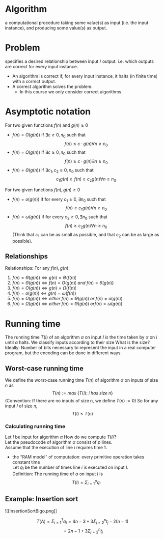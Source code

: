 # Algorithm
a computational procedure taking some value(s) as input (i.e. the input instance), and producing some value(s) as output.

# Problem
specifies a desired relationship between input / output. i.e. which outputs are correct for every input instance.  
- An algorithm is correct if, for every input instance, it halts (in finite time) with a correct output.  
- A correct algorithm solves the problem.  
	- In this course we only consider correct algorithms

# Asymptotic notation
For two given functions $f(n)$ and $g(n) \geq 0$ 
- $f (n) = O(g(n))$ if $\exists c \ge 0, n_0$ such that 
$$f (n) ≤ c · g(n) \forall n \geq n_0$$  
- $f (n) = \Omega(g(n))$ if $\exists c \ge 0, n_0$ such that  
$$f (n) \geq c · g(n) \exists n \geq n_0$$  
- $f (n) = \Theta(g(n))$ if $\exists c_1, c_2 \ge 0, n_0$ such that  
$$c_1g(n) \geq f (n) \geq c_2g(n) \forall n \geq n_0$$

For two given functions $f (n), g(n) \geq 0$  
- $f (n) = o(g(n))$ if for every $c_1 \ge 0, \exists n_0$ such that  
$$f (n) \geq c_1g(n) \forall n \geq n_0$$
- $f (n) = \omega(g(n))$ if for every $c_2 \ge 0, \exists n_0$ such that  
$$f (n) \geq c_2g(n) \forall n \geq n_0$$
(Think that $c_1$ can be as small as possible, and that $c_2$ can be as large as possible).

## Relationships

Relationships: For any $f (n), g(n)$:  
1. $f (n) = \Theta(g(n)) ⇔ g(n) = \Theta(f (n))$
2. $f (n) = \Theta(g(n)) ⇔ f (n) = O(g(n)) \; and \;  f (n) = \theta(g(n))$
3. $f (n) = O(g(n)) ⇔ g(n) = \Omega(f (n))$
4. $f (n) = o(g(n)) ⇔ g(n) = \omega(f (n))$
5. $f (n) = O(g(n)) ⇔ either \; f (n) = \Theta(g(n)) \; or \; f (n) = o(g(n))$
6. $f (n) = Ω(g(n)) ⇔ either \; f (n) = Θ(g(n)) \; or f (n) = \omega(g(n))$ 

# Running time
The running time $T (I)$ of an algorithm $\alpha$ on input $I$ is the time taken by $\alpha$ on $I$ until $\alpha$ halts. We classify inputs according to their size
What is the size? Ideally: Number of bits necessary to represent the input in a real computer program, but the encoding can be done in different ways
## Worst-case running time
We define the worst-case running time $T (n)$ of algorithm $\alpha$ on inputs of size $n$ as  
$$T (n) := max\; \{T (I) : \; I \; has \; size \; n\}$$
(Convention: If there are no inputs of size n, we define  $T (n) := 0$)
So for any input $I$ of size $n$,  
$$T (I) \leq T (n)$$
### Calculating running time
Let $I$ be input for algorithm $\alpha$ How do we compute $T (I)$?  
Let the pseudocode of algorithm $\alpha$ consist of $p$ lines.  
Assume that the execution of line $i$ requires time $1$.  
- the “RAM model” of computation: every primitive operation  takes constant time  
Let $q_i$ be the number of times line $i$ is executed on input $I$.  
Definition: The running time of $\alpha$ on input $I$ is  
$$T(I)=\Sigma^p_{i=1}q_i$$

## Example: Insertion sort
![[InsertionSortBigo.png]]

$$T(A)=\Sigma^7_{i=1} q_i = 4n-3+3\Sigma^n_{j=2}t_j-2(n-1)$$
$$=2n-1+3\Sigma^n_{j=2}t_j$$

